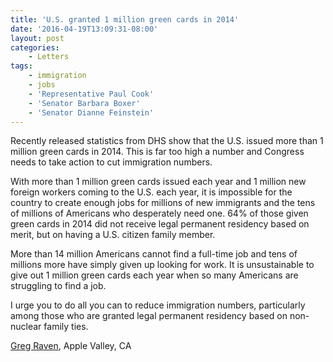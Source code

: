 ```yaml
---
title: 'U.S. granted 1 million green cards in 2014'
date: '2016-04-19T13:09:31-08:00'
layout: post
categories:
    - Letters
tags:
    - immigration
    - jobs
    - 'Representative Paul Cook'
    - 'Senator Barbara Boxer'
    - 'Senator Dianne Feinstein'
---
```


Recently released statistics from DHS show that the U.S. issued more than 1 million green cards in 2014. This is far too high a number and Congress needs to take action to cut immigration numbers.  
  
With more than 1 million green cards issued each year and 1 million new foreign workers coming to the U.S. each year, it is impossible for the country to create enough jobs for millions of new immigrants and the tens of millions of Americans who desperately need one. 64% of those given green cards in 2014 did not receive legal permanent residency based on merit, but on having a U.S. citizen family member.

More than 14 million Americans cannot find a full-time job and tens of millions more have simply given up looking for work. It is unsustainable to give out 1 million green cards each year when so many Americans are struggling to find a job.

I urge you to do all you can to reduce immigration numbers, particularly among those who are granted legal permanent residency based on non-nuclear family ties.

[Greg Raven](https://www.gregraven.org), Apple Valley, CA